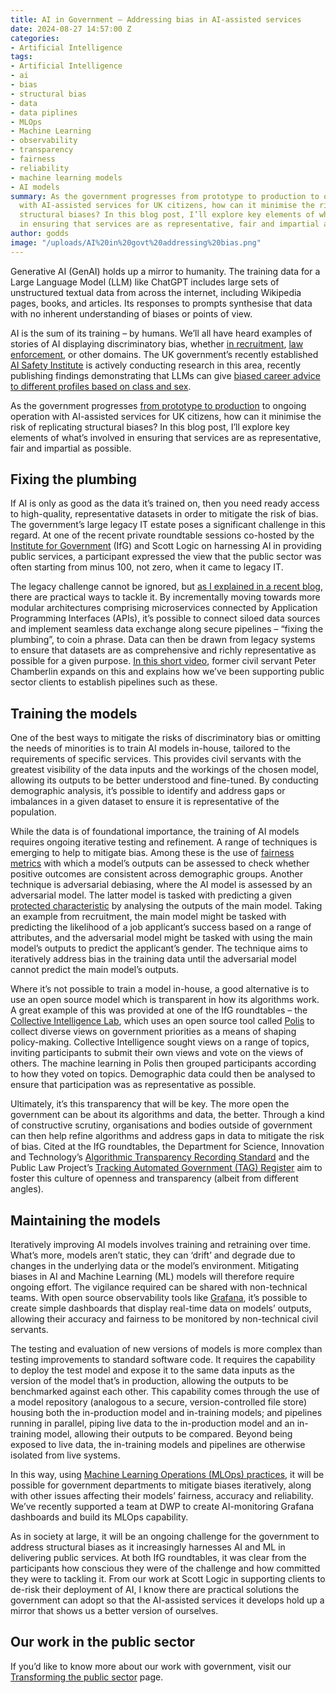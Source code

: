 ```yaml
---
title: AI in Government – Addressing bias in AI-assisted services
date: 2024-08-27 14:57:00 Z
categories:
- Artificial Intelligence
tags:
- Artificial Intelligence
- ai
- bias
- structural bias
- data
- data piplines
- MLOps
- Machine Learning
- observability
- transparency
- fairness
- reliability
- machine learning models
- AI models
summary: As the government progresses from prototype to production to ongoing operation
  with AI-assisted services for UK citizens, how can it minimise the risk of replicating
  structural biases? In this blog post, I’ll explore key elements of what’s involved
  in ensuring that services are as representative, fair and impartial as possible.
author: godds
image: "/uploads/AI%20in%20govt%20addressing%20bias.png"
---
```


Generative AI (GenAI) holds up a mirror to humanity. The training data for a Large Language Model (LLM) like ChatGPT includes large sets of unstructured textual data from across the internet, including Wikipedia pages, books, and articles. Its responses to prompts synthesise that data with no inherent understanding of biases or points of view.

AI is the sum of its training – by humans. We’ll all have heard examples of stories of AI displaying discriminatory bias, whether [in recruitment](https://www.personneltoday.com/hr/ai-recruitment-discrimination-to-be-investigated-ico/), [law enforcement](https://www.computerweekly.com/news/366603173/Automated-police-tech-contributes-to-UK-structural-racism-problem), or other domains. The UK government’s recently established [AI Safety Institute](https://www.aisi.gov.uk/) is actively conducting research in this area, recently publishing findings demonstrating that LLMs can give [biased career advice to different profiles based on class and sex](https://www.gov.uk/government/publications/ai-safety-institute-approach-to-evaluations/ai-safety-institute-approach-to-evaluations#ai-safety-summit-demonstrations).

As the government progresses [from prototype to production](https://blog.scottlogic.com/2024/08/02/ai-government-prototype-to-production.html) to ongoing operation with AI-assisted services for UK citizens, how can it minimise the risk of replicating structural biases? In this blog post, I’ll explore key elements of what’s involved in ensuring that services are as representative, fair and impartial as possible.

## Fixing the plumbing

If AI is only as good as the data it’s trained on, then you need ready access to high-quality, representative datasets in order to mitigate the risk of bias. The government’s large legacy IT estate poses a significant challenge in this regard. At one of the recent private roundtable sessions co-hosted by the [Institute for Government](https://www.instituteforgovernment.org.uk/) (IfG) and Scott Logic on harnessing AI in providing public services, a participant expressed the view that the public sector was often starting from minus 100, not zero, when it came to legacy IT.

The legacy challenge cannot be ignored, but [as I explained in a recent blog](https://blog.scottlogic.com/2024/08/08/ai-in-government-the-central-role-of-data.html), there are practical ways to tackle it. By incrementally moving towards more modular architectures comprising microservices connected by Application Programming Interfaces (APIs), it’s possible to connect siloed data sources and implement seamless data exchange along secure pipelines – “fixing the plumbing”, to coin a phrase. Data can then be drawn from legacy systems to ensure that datasets are as comprehensive and richly representative as possible for a given purpose. [In this short video](https://www.linkedin.com/posts/scott-logic-limited_ai-mlops-publicsectortechnology-activity-7198608612091412481-RxHS?utm_source=share&utm_medium=member_desktop), former civil servant Peter Chamberlin expands on this and explains how we’ve been supporting public sector clients to establish pipelines such as these.

## Training the models

One of the best ways to mitigate the risks of discriminatory bias or omitting the needs of minorities is to train AI models in-house, tailored to the requirements of specific services. This provides civil servants with the greatest visibility of the data inputs and the workings of the chosen model, allowing its outputs to be better understood and fine-tuned. By conducting demographic analysis, it’s possible to identify and address gaps or imbalances in a given dataset to ensure it is representative of the population.

While the data is of foundational importance, the training of AI models requires ongoing iterative testing and refinement. A range of techniques is emerging to help to mitigate bias. Among these is the use of [fairness metrics](https://councils.forbes.com/blog/ai-and-fairness-metrics) with which a model’s outputs can be assessed to check whether positive outcomes are consistent across demographic groups. Another technique is adversarial debiasing, where the AI model is assessed by an adversarial model. The latter model is tasked with predicting a given [protected characteristic](https://www.gov.uk/discrimination-your-rights) by analysing the outputs of the main model. Taking an example from recruitment, the main model might be tasked with predicting the likelihood of a job applicant’s success based on a range of attributes, and the adversarial model might be tasked with using the main model’s outputs to predict the applicant’s gender. The technique aims to iteratively address bias in the training data until the adversarial model cannot predict the main model’s outputs.

Where it’s not possible to train a model in-house, a good alternative is to use an open source model which is transparent in how its algorithms work. A great example of this was provided at one of the IfG roundtables – the [Collective Intelligence Lab](https://openpolicy.blog.gov.uk/2022/10/11/cutting-through-complexity-using-collective-intelligence/), which uses an open source tool called [Polis](https://pol.is/home) to collect diverse views on government priorities as a means of shaping policy-making. Collective Intelligence sought views on a range of topics, inviting participants to submit their own views and vote on the views of others. The machine learning in Polis then grouped participants according to how they voted on topics. Demographic data could then be analysed to ensure that participation was as representative as possible.

Ultimately, it’s this transparency that will be key. The more open the government can be about its algorithms and data, the better. Through a kind of constructive scrutiny, organisations and bodies outside of government can then help refine algorithms and address gaps in data to mitigate the risk of bias. Cited at the IfG roundtables, the Department for Science, Innovation and Technology’s [Algorithmic Transparency Recording Standard](https://www.gov.uk/government/publications/algorithmic-transparency-template) and the Public Law Project’s [Tracking Automated Government (TAG) Register](https://trackautomatedgovernment.shinyapps.io/register/) aim to foster this culture of openness and transparency (albeit from different angles).

## Maintaining the models

Iteratively improving AI models involves training and retraining over time. What’s more, models aren’t static, they can ‘drift’ and degrade due to changes in the underlying data or the model’s environment. Mitigating biases in AI and Machine Learning (ML) models will therefore require ongoing effort. The vigilance required can be shared with non-technical teams. With open source observability tools like [Grafana](https://grafana.com/), it’s possible to create simple dashboards that display real-time data on models’ outputs, allowing their accuracy and fairness to be monitored by non-technical civil servants.

The testing and evaluation of new versions of models is more complex than testing improvements to standard software code. It requires the capability to deploy the test model and expose it to the same data inputs as the version of the model that’s in production, allowing the outputs to be benchmarked against each other. This capability comes through the use of a model repository (analogous to a secure, version-controlled file store) housing both the in-production model and in-training models; and pipelines running in parallel, piping live data to the in-production model and an in-training model, allowing their outputs to be compared. Beyond being exposed to live data, the in-training models and pipelines are otherwise isolated from live systems. 

In this way, using [Machine Learning Operations (MLOps) practices](https://en.wikipedia.org/wiki/MLOps), it will be possible for government departments to mitigate biases iteratively, along with other issues affecting their models’ fairness, accuracy and reliability. We’ve recently supported a team at DWP to create AI-monitoring Grafana dashboards and build its MLOps capability.

As in society at large, it will be an ongoing challenge for the government to address structural biases as it increasingly harnesses AI and ML in delivering public services. At both IfG roundtables, it was clear from the participants how conscious they were of the challenge and how committed they were to tackling it. From our work at Scott Logic in supporting clients to de-risk their deployment of AI, I know there are practical solutions the government can adopt so that the AI-assisted services it develops hold up a mirror that shows us a better version of ourselves.

## Our work in the public sector

If you’d like to know more about our work with government, visit our [Transforming the public sector](https://www.scottlogic.com/what-we-do/transforming-the-public-sector) page.